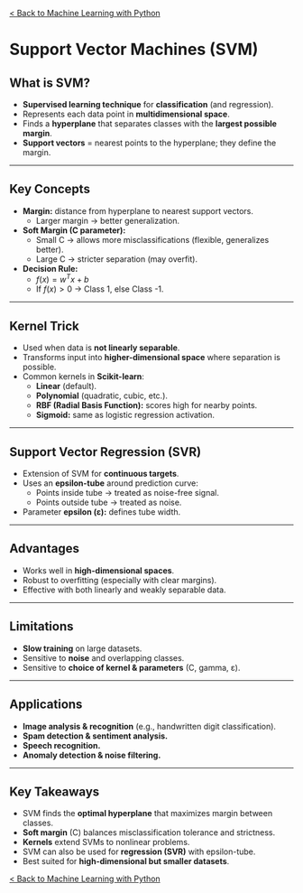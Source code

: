 [< Back to Machine Learning with Python](../../README.md)

# Support Vector Machines (SVM)

## What is SVM?

- **Supervised learning technique** for **classification** (and regression).
- Represents each data point in **multidimensional space**.
- Finds a **hyperplane** that separates classes with the **largest possible margin**.
- **Support vectors** = nearest points to the hyperplane; they define the margin.

---

## Key Concepts

- **Margin:** distance from hyperplane to nearest support vectors.
  - Larger margin → better generalization.
- **Soft Margin (C parameter):**
  - Small C → allows more misclassifications (flexible, generalizes better).
  - Large C → stricter separation (may overfit).
- **Decision Rule:**
  - $f(x) = w^T x + b$
  - If $f(x) > 0$ → Class 1, else Class -1.

---

## Kernel Trick

- Used when data is **not linearly separable**.
- Transforms input into **higher-dimensional space** where separation is possible.
- Common kernels in **Scikit-learn**:
  - **Linear** (default).
  - **Polynomial** (quadratic, cubic, etc.).
  - **RBF (Radial Basis Function):** scores high for nearby points.
  - **Sigmoid:** same as logistic regression activation.

---

## Support Vector Regression (SVR)

- Extension of SVM for **continuous targets**.
- Uses an **epsilon-tube** around prediction curve:
  - Points inside tube → treated as noise-free signal.
  - Points outside tube → treated as noise.
- Parameter **epsilon (ε):** defines tube width.

---

## Advantages

- Works well in **high-dimensional spaces**.
- Robust to overfitting (especially with clear margins).
- Effective with both linearly and weakly separable data.

---

## Limitations

- **Slow training** on large datasets.
- Sensitive to **noise** and overlapping classes.
- Sensitive to **choice of kernel & parameters** (C, gamma, ε).

---

## Applications

- **Image analysis & recognition** (e.g., handwritten digit classification).
- **Spam detection & sentiment analysis.**
- **Speech recognition.**
- **Anomaly detection & noise filtering.**

---

## Key Takeaways

- SVM finds the **optimal hyperplane** that maximizes margin between classes.
- **Soft margin** (C) balances misclassification tolerance and strictness.
- **Kernels** extend SVMs to nonlinear problems.
- SVM can also be used for **regression (SVR)** with epsilon-tube.
- Best suited for **high-dimensional but smaller datasets**.

[< Back to Machine Learning with Python](../../README.md)
